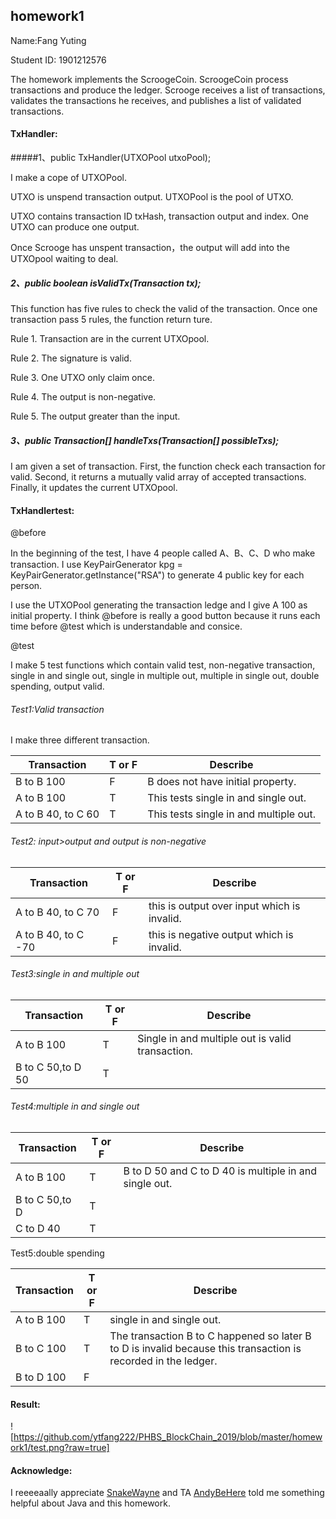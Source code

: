 ## homework1

Name:Fang Yuting 

Student ID: 1901212576

The homework implements the ScroogeCoin. ScroogeCoin process transactions and produce the ledger. Scrooge receives a list of transactions, validates the transactions he receives, and publishes a list of validated transactions.

#### TxHandler:

#####1、public TxHandler(UTXOPool utxoPool); 

I make a cope of UTXOPool.

UTXO is unspend transaction output. UTXOPool is the pool of UTXO.

UTXO contains transaction ID txHash, transaction output and index. One UTXO can produce one output.

Once Scrooge has unspent transaction，the output will add into the UTXOpool waiting to deal.



##### 2、public boolean isValidTx(Transaction tx); 

This function has five rules to check the valid of the transaction. Once one transaction pass 5 rules, the function return ture.

Rule 1. Transaction are in the current UTXOpool.

Rule 2. The signature is valid.

Rule 3. One UTXO only claim once.

Rule 4. The output is non-negative.

Rule 5. The output greater than the input.



##### 3、public Transaction[] handleTxs(Transaction[] possibleTxs); 

I am given a set of transaction. First, the function  check each transaction for valid. Second,  it returns a mutually valid array of accepted transactions. Finally, it  updates the current UTXOpool.



#### TxHandlertest:

@before 

In the beginning of the test,  I have 4 people called A、B、C、D who make transaction. I use KeyPairGenerator kpg = KeyPairGenerator.getInstance("RSA") to generate 4 public key for each person.

I use the UTXOPool generating the transaction ledge and I give A 100 as initial property. I think @before is really a good button because it runs each time before @test which is understandable and consice. 



@test

I make 5 test functions which contain valid test,  non-negative transaction, single in and single out, single in multiple out, multiple in single out,  double spending, output valid.

###### Test1:Valid transaction

I make three different transaction. 

| Transaction        | T or F | Describe                               |
| ------------------ | ------ | -------------------------------------- |
| B to B 100         | F      | B does not have initial property.      |
| A to B 100         | T      | This tests single in and single out.   |
| A to B 40, to C 60 | T      | This tests single in and multiple out. |



###### Test2: input>output and output is non-negative

| Transaction         | T or F | Describe                                    |
| ------------------- | ------ | ------------------------------------------- |
| A to B 40, to C 70  | F      | this is output over input which is invalid. |
| A to B 40, to C -70 | F      | this is negative output which is invalid.   |



###### Test3:single in and multiple out

| Transaction       | T or F | Describe                                         |
| ----------------- | ------ | ------------------------------------------------ |
| A to B 100        | T      | Single in and multiple out is valid transaction. |
| B to C 50,to D 50 | T      |                                                  |



###### Test4:multiple in and single out

| Transaction    | T or F | Describe                                               |
| -------------- | ------ | ------------------------------------------------------ |
| A to B 100     | T      | B to D 50 and C to D 40 is multiple in and single out. |
| B to C 50,to D | T      |                                                        |
| C to D 40      | T      |                                                        |



Test5:double spending

| Transaction | T or F | Describe                                                     |
| ----------- | ------ | ------------------------------------------------------------ |
| A to B 100  | T      | single in and single out.                                    |
| B to C 100  | T      | The transaction B to C happened so later B to D is invalid because this transaction is recorded in the ledger. |
| B to D 100  | F      |                                                              |

#### Result:

![https://github.com/ytfang222/PHBS_BlockChain_2019/blob/master/homework1/test.png?raw=true]

#### Acknowledge:

I reeeeaally appreciate [SnakeWayne](https://github.com/SnakeWayne) and TA [AndyBeHere](https://github.com/AndyBeHere)  told me something helpful about Java and this homework. 

